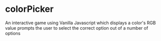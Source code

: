 # colorPicker
An interactive game using Vanilla Javascript which displays a color's RGB value prompts the user to select the correct option out of a number of options
